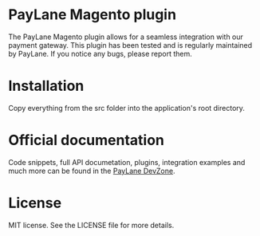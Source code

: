 # PayLane Magento plugin

The PayLane Magento plugin allows for a seamless integration with our payment gateway. This plugin has been tested and is regularly maintained by PayLane. If you notice any bugs, please report them.

# Installation

Copy everything from the src folder into the application's root directory.

# Official documentation 

Code snippets, full API documetation, plugins, integration examples and much more can be found in the [PayLane DevZone](http://devzone.paylane.com/api-guide/).

# License

MIT license. See the LICENSE file for more details.